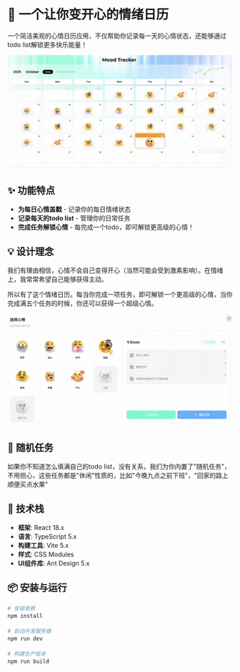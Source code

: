 # 🌈 一个让你变开心的情绪日历

一个简洁美观的心情日历应用，不仅帮助你记录每一天的心情状态，还能够通过todo list解锁更多快乐能量！

![应用界面](src/assets/readme/ui.png)

## ✨ 功能特点

-  **为每日心情盖戳** - 记录你的每日情绪状态
-  **记录每天的todo list** - 管理你的日常任务
-  **完成任务解锁心情** - 每完成一个todo，即可解锁更高级的心情！

## 💡 设计理念

我们有理由相信，心情不会自己变得开心（当然可能会受到激素影响）。在情绪上，我常常希望自己能够获得主动。

所以有了这个情绪日历。每当你完成一项任务，即可解锁一个更高级的心情，当你完成满五个任务的时候，你还可以获得一个超级心情。

![任务界面](src/assets/readme/todo.png)

## 🎲 随机任务

如果你不知道怎么填满自己的todo list，没有关系，我们为你内置了"随机任务"，不用担心，这些任务都是"休闲"性质的，比如"今晚九点之前下班"，"回家的路上顺便买点水果"

## 🚀 技术栈

- **框架**: React 18.x
- **语言**: TypeScript 5.x
- **构建工具**: Vite 5.x
- **样式**: CSS Modules
- **UI组件库**: Ant Design 5.x

## 📦 安装与运行

```bash
# 安装依赖
npm install

# 启动开发服务器
npm run dev

# 构建生产版本
npm run build
```
